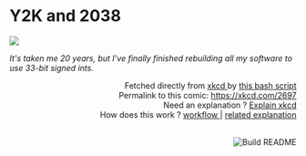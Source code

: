 # <b>Y2K and 2038</b>

[![](https://imgs.xkcd.com/comics/y2k_and_2038.png)](https://xkcd.com/2697)

<i>It&#39;s taken me 20 years, but I&#39;ve finally finished rebuilding all my software to use 33-bit signed ints.</i>

<div align="right">
  Fetched directly from
  <a href="https://xkcd.com">
    xkcd
  </a>
  by
  <a href="https://github.com/Vanille-N/Vanille-N/blob/master/fetch">
    this bash script
  </a>
</div>
<div align="right">
  Permalink to this comic:
  <a href="https://xkcd.com/2697">
    https://xkcd.com/2697
  </a>
</div>
<div align="right">
  Need an explanation ?
  <a href="https://www.explainxkcd.com/wiki/index.php/2697">
    Explain xkcd
  </a>
</div>
<div align="right">
  How does this work ?
  <a href="https://github.com/Vanille-N/Vanille-N/blob/master/.github/workflows/build.yml">
    workflow
  </a>
  |
  <a href="https://simonwillison.net/2020/Jul/10/self-updating-profile-readme/">
    related explanation
  </a>
</div><br>

<a href="https://github.com/Vanille-N/Vanille-N/actions"><img src="https://github.com/Vanille-N/Vanille-N/workflows/Build%20README/badge.svg" align="right" alt="Build README"></a>
